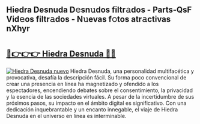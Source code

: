 ## Hiedra Desnuda D𝚎sn𝚞dos filtr𝚊dos - Parts-QsF Vid𝚎os filtr𝚊dos - N𝚞evas f𝚘tos atr𝚊ctivas nXhyr

# <h2><a href="http://mb0xpn5.tromn.icu/?c=Hiedra+Desnuda">🔗👉👉👉 Hiedra Desnuda 🔗🔗</a></h2>

[![Hiedra Desnuda nuevo](https://i.imgur.com/pEAQMta.gif)](http://mb0xpn5.tromn.icu/?c=Hiedra+Desnuda)
Hiedra Desnuda, una personalidad multifacética y provocativa, desafía la descripción fácil. Su forma poco convencional de crear una presencia en línea ha magnetizado y ofendido a los espectadores, encendiendo debates sobre el consentimiento, la privacidad y la esencia de las sociedades virtuales. A pesar de la incertidumbre de sus próximos pasos, su impacto en el ámbito digital es significativo. Con una dedicación inquebrantable y un encanto innegable, el viaje de Hiedra Desnuda en el universo en línea es interminable.
